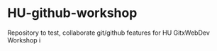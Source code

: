 # HU-github-workshop
Repository to test, collaborate git/github features for HU GitxWebDev Workshop
i
